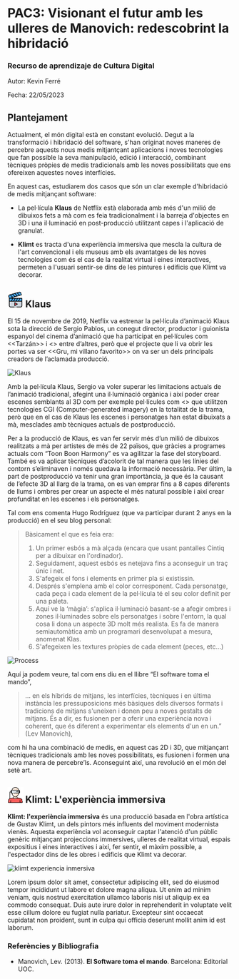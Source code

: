 

# PAC3: Visionant el futur amb les ulleres de Manovich: redescobrint la hibridació

### [](https://github.com/mgea/PEC3_Manovich_Reloaded#recurso-de-aprendizaje-de-cultura-digital)Recurso de aprendizaje de Cultura Digital

Autor: Kevin Ferré

Fecha:	22/05/2023

## [](https://github.com/mgea/PEC3_Manovich_Reloaded#planteamiento)Plantejament

Actualment, el món digital està en constant evolució. Degut a la transformació i hibridació del software, s'han originat noves maneres de percebre aquests nous medis mitjantçant aplicacions i noves tecnologies que fan possible la seva manipulació, edició i interacció, combinant tècniques pròpies de medis tradicionals amb les noves possibilitats que ens ofereixen aquestes noves interfícies.

En aquest cas, estudiarem dos casos que són un clar exemple d'hibridació de medis mitjançant software:

- La pel·lícula **Klaus** de Netflix està elaborada amb més d'un milió de dibuixos fets a mà com es feia tradicionalment i la barreja d'objectes en 3D i una il·luminació en post-producció utilitzant capes i l'aplicació de granulat.

- **Klimt** es tracta d'una experiència immersiva que mescla la cultura de l'art convencional i els museus amb els avantatges de les noves tecnologies com és el cas de la realitat virtual i eines interactives, permeten a l'usuari sentir-se dins de les pintures i edificis que Klimt va decorar. 



## [](https://github.com/mgea/PEC3_Manovich_Reloaded#re-descubriendo-la-hibridacion-caso-1) <img src="./video (1).png" width="35" height="35"> Klaus

El 15 de novembre de 2019, Netflix va estrenar la pel·lícula d’animació Klaus sota la direcció de Sergio Pablos, un conegut director, productor i guionista espanyol del cinema d’animació que ha participat en pel·lícules com <<Tarzán>> i <<Rio>> entre d’altres, però que el projecte que li va obrir les portes va ser <<Gru, mi villano favorito>> on va ser un dels principals creadors de l’aclamada producció. 

![Klaus](https://i.blogs.es/44c6b5/klaus-cartel/1366_2000.jpeg)
 
Amb la pel·lícula Klaus, Sergio va voler superar les limitacions actuals de l’animació tradicional, afegint una il·luminació orgànica i així poder crear escenes semblants al 3D com per exemple pel·lícules com <<Toy Story>> que utilitzen tecnologies CGI (Computer-generated imagery) en la totalitat de la trama, però que en el cas de Klaus les escenes i personatges han estat dibuixats a mà, mesclades amb tècniques actuals de postproducció. 

Per a la producció de Klaus, es van fer servir més d’un milió de dibuixos realitzats a mà per artistes de més de 22 països, que gràcies a programes actuals com “Toon Boon Harmony” es va agilitzar la fase del storyboard. També es va aplicar tècniques d’acolorit de tal manera que les línies del contorn s’eliminaven i només quedava la informació necessària. 
Per últim, la part de postproducció va tenir una gran importància, ja que és la causant de l’efecte 3D al llarg de la trama, on es van emprar fins a 8 capes diferents de llums i ombres per crear un aspecte el més natural possible i així crear profunditat en les escenes i els personatges. 

Tal com ens comenta Hugo Rodríguez (que va participar durant 2 anys en la producció) en el seu blog personal: 


> Bàsicament el que es feia era:
>
> 1. Un primer esbós a mà alçada (encara que usant pantalles Cintiq per a dibuixar en l'ordinador).
> 2. Seguidament, aquest esbós es netejava fins a aconseguir un traç únic i net.
> 3. S'afegeix el fons i elements en primer pla si existissin.
> 4. Després s'emplena amb el color corresponent. Cada personatge, cada peça i cada element de la pel·lícula té el seu color definit per una paleta.
> 5. Aquí ve la ‘màgia’: s'aplica il·luminació basant-se a afegir ombres i zones il·luminades sobre els personatges i sobre l'entorn, la qual cosa li dona un aspecte 3D molt més realista. Es fa de manera semiautomàtica amb  un programari desenvolupat a mesura, anomenat Klas.
> 6. S'afegeixen les textures pròpies de cada element (peces, etc…)


![Process](https://www.hugorodriguez.com/blog/wp-content/uploads/2020/02/klaus_feature-1024x602.jpg)
 
Aquí ja podem veure, tal com ens diu en el llibre “El software toma el mando”,

> ... en els híbrids de mitjans, les interfícies, tècniques i en última instància les pressuposicions més bàsiques dels diversos formats i tradicions de mitjans s'uneixen i donen peu a noves gestalts de mitjans. És a dir, es fusionen per a oferir una experiència nova i coherent, que és diferent a experimentar els elements d'un en un.” (Lev Manovich), 

com hi ha una combinació de medis, en aquest cas 2D i 3D, que mitjançant tècniques tradicionals amb les noves possibilitats, es fusionen i formen una nova manera de percebre’ls. Aconseguint així, una revolució en el món del setè art. 
 

## [](https://github.com/mgea/PEC3_Manovich_Reloaded#re-descubriendo-la-hibridacion-caso-2) <img src="./realidad-virtual.png" width="35" height="35"> Klimt: L'experiència immersiva

**Klimt: l'experiència immersiva** és una producció basada en l'obra artística de Gustav Klimt, un dels pintors més influents del moviment modernista vienès. Aquesta experiència vol aconseguir captar l'atenció d'un públic genèric mitjançant projeccions immersives, ulleres de realitat virtual, espais expositius i eines interactives i així, fer sentir, el màxim possible, a l'espectador dins de les obres i edificis que Klimt va decorar.

![klimt experiencia inmersiva](https://www.neo2.com/wp-content/uploads/2021/04/KLIMT-la-experiencia-inmersiva-por-1.jpg)

Lorem ipsum dolor sit amet, consectetur adipiscing elit, sed do eiusmod tempor incididunt ut labore et dolore magna aliqua. Ut enim ad minim veniam, quis nostrud exercitation ullamco laboris nisi ut aliquip ex ea commodo consequat. Duis aute irure dolor in reprehenderit in voluptate velit esse cillum dolore eu fugiat nulla pariatur. Excepteur sint occaecat cupidatat non proident, sunt in culpa qui officia deserunt mollit anim id est laborum.

### [](https://github.com/mgea/PEC3_Manovich_Reloaded#referencias-y-bibliograf%C3%ADa)Referències y Bibliografia

-   Manovich, Lev. (2013).  **El Software toma el mando**. Barcelona: Editorial UOC.

<!--stackedit_data:
eyJoaXN0b3J5IjpbMTY3OTc3MDY0NiwxNTkzNzIwNTQ2XX0=
-->